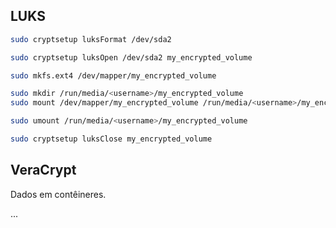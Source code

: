 ## LUKS
```sh
sudo cryptsetup luksFormat /dev/sda2
```
```sh
sudo cryptsetup luksOpen /dev/sda2 my_encrypted_volume
```
```sh
sudo mkfs.ext4 /dev/mapper/my_encrypted_volume
```
```sh
sudo mkdir /run/media/<username>/my_encrypted_volume
sudo mount /dev/mapper/my_encrypted_volume /run/media/<username>/my_encrypted_volume
```
```sh
sudo umount /run/media/<username>/my_encrypted_volume
```
```sh
sudo cryptsetup luksClose my_encrypted_volume
```

## VeraCrypt

Dados em contêineres.

...
